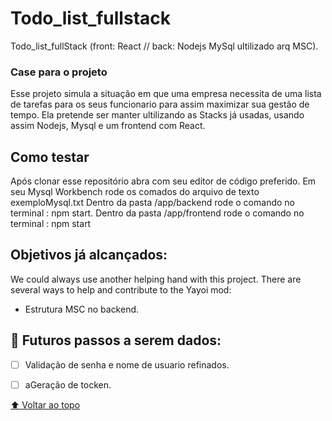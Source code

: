 # Todo_list_fullstack

Todo_list_fullStack (front: React // back: Nodejs MySql ultilizado arq MSC).


### Case para o projeto

Esse projeto simula a situação em que uma empresa necessita de uma lista de tarefas para os seus funcionario para assim maximizar sua gestão de tempo.
Ela pretende ser manter ultilizando as Stacks já usadas, usando assim Nodejs, Mysql e um frontend com React.

## Como testar

Após clonar esse repositório abra com seu editor de código preferido.
Em seu Mysql Workbench rode os comados do arquivo de texto exemploMysql.txt
Dentro da pasta /app/backend rode o comando no terminal : npm start.
Dentro da pasta /app/frontend rode o comando no terminal : npm start

## Objetivos já alcançados:

We could always use another helping hand with this project. There are several ways to help and contribute to the Yayoi mod:

- Estrutura MSC no backend.


## 🤝 Futuros passos a serem dados:

 - [ ] Validação de senha e nome de usuario refinados.
 - [ ] aGeração de tocken.


[⬆ Voltar ao topo](#nome-do-projeto)<br>
